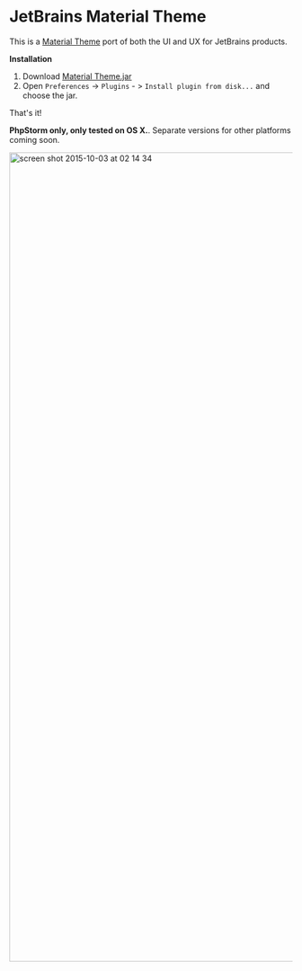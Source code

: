 # JetBrains Material Theme
This is a [Material Theme](https://github.com/equinusocio/material-theme) port of both the UI and UX for JetBrains products.

**Installation**    
1. Download [Material Theme.jar](http://cdn.hifive.no/material-ui/Material%20Theme.jar)    
2. Open `Preferences` -> `Plugins` - > `Install plugin from disk...` and choose the jar.

That's it!

**PhpStorm only, only tested on OS X.**. Separate versions for other platforms coming soon.


<img width="1440" alt="screen shot 2015-10-03 at 02 14 34" src="https://cloud.githubusercontent.com/assets/309292/10260483/8acd06a8-6976-11e5-8162-1ddaef05d4e8.png">
